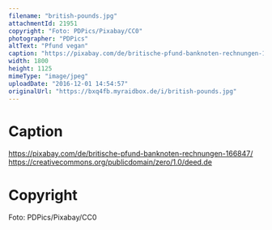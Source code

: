 ```yaml
---
filename: "british-pounds.jpg"
attachmentId: 21951
copyright: "Foto: PDPics/Pixabay/CC0"
photographer: "PDPics"
altText: "Pfund vegan"
caption: "https://pixabay.com/de/britische-pfund-banknoten-rechnungen-166847/\nhttps://creativecommons.org/publicdomain/zero/1.0/deed.de"
width: 1800
height: 1125
mimeType: "image/jpeg"
uploadDate: "2016-12-01 14:54:57"
originalUrl: "https://bxq4fb.myraidbox.de/i/british-pounds.jpg"
---
```


# Caption

https://pixabay.com/de/britische-pfund-banknoten-rechnungen-166847/
https://creativecommons.org/publicdomain/zero/1.0/deed.de

# Copyright

Foto: PDPics/Pixabay/CC0

